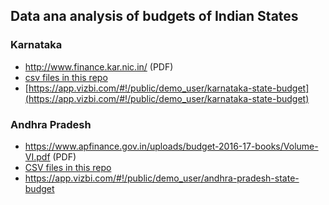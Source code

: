 Data ana analysis of budgets of Indian States 
-----------------------------------------------

### Karnataka


* http://www.finance.kar.nic.in/ (PDF)
* [csv files in this repo](/karnataka)
* [https://app.vizbi.com/#!/public/demo_user/karnataka-state-budget](https://app.vizbi.com/#!/public/demo_user/karnataka-state-budget) 


### Andhra Pradesh


* https://www.apfinance.gov.in/uploads/budget-2016-17-books/Volume-VI.pdf (PDF)
* [CSV files in this repo](/andhra-pradesh)
* https://app.vizbi.com/#!/public/demo_user/andhra-pradesh-state-budget

